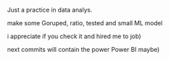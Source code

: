 Just a practice in data analys.

make some Goruped, ratio, tested and small ML model

i appreciate if you check it and hired me to job)

next commits will contain the power Power BI maybe)
